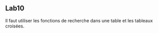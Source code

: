 **Lab10**
------------------------------------------------------------------------------------
Il faut utiliser les fonctions de recherche dans une table et les tableaux croisées.
